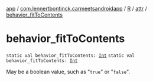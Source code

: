 [app](../../../index.md) / [com.lennertbontinck.carmeetsandroidapp](../../index.md) / [R](../index.md) / [attr](index.md) / [behavior_fitToContents](./behavior_fit-to-contents.md)

# behavior_fitToContents

`static val behavior_fitToContents: `[`Int`](https://kotlinlang.org/api/latest/jvm/stdlib/kotlin/-int/index.html)
`static val behavior_fitToContents: `[`Int`](https://kotlinlang.org/api/latest/jvm/stdlib/kotlin/-int/index.html)

May be a boolean value, such as "`true`" or "`false`".

